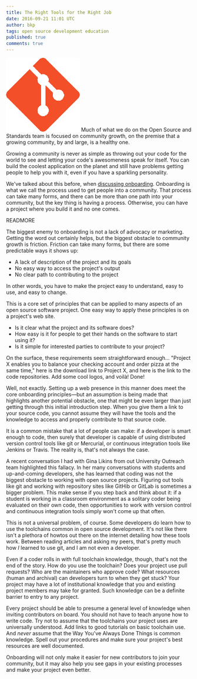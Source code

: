 ```yaml
---
title: The Right Tools for the Right Job
date: 2016-09-21 11:01 UTC
author: bkp
tags: open source development education
published: true
comments: true
---
```

![git Logo](/images/blog/git_logo.png) Much of what we do on the Open Source and Standards team is focused on community growth, on the premise that a growing community, by and large, is a healthy one.

Growing a community is never as simple as throwing out your code for the world to see and letting your code's awesomeness speak for itself. You can build the coolest application on the planet and still have problems getting people to help you with it, even if you have a sparkling personality.

We've talked about this before, when [discussing onboarding](http://community.redhat.com/blog/2016/05/open-check-but-is-your-community-growing/). Onboarding is what we call the process used to get people into a community. That process can take many forms, and there can be more than one path into your community, but the key thing is having a process. Otherwise, you can have a project where you build it and no one comes.

READMORE

The biggest enemy to onboarding is not a lack of advocacy or marketing. Getting the word out certainly helps, but the biggest obstacle to community growth is friction. Friction can take many forms, but there are some predictable ways it shows up:

* A lack of description of the project and its goals
* No easy way to access the project's output
* No clear path to contributing to the project

In other words, you have to make the project easy to understand, easy to use, and easy to change.

This is a core set of principles that can be applied to many aspects of an open source software project. One easy way to apply these principles is on a project's web site.

* Is it clear what the project and its software does?
* How easy is it for people to get their hands on the software to start using it?
* Is it simple for interested parties to contribute to your project?

On the surface, these requirements seem straightforward enough... "Project X enables you to balance your checking account and order pizza at the same time," here is the download link to Project X, and here is the link to the code repositories. Add some cool logos, and voil&agrave;! Done!

Well, not exactly. Setting up a web presence in this manner does meet the core onboarding principles&mdash;but an assumption is being made that highlights another potential obstacle, one that might be even larger than just getting through this initial introduction step. When you give them a link to your source code, you cannot assume they will have the tools and the knowledge to access and properly contribute to that source code.

It is a common mistake that a lot of people can make: if a developer is smart enough to code, then surely that developer is capable of using distributed version control tools like git or Mercurial, or continuous integration tools like Jenkins or Travis. The reality is, that's not always the case.

A recent conversation I had with Gina Likins from out University Outreach team highlighted this fallacy. In her many conversations with students and up-and-coming developers, she has learned that coding was not the biggest obstacle to working with open source projects. Figuring out tools like git and working with repository sites like GitHib or GitLab is sometimes a bigger problem. This make sense if you step back and think about it: if a student is working in a classroom environment as a solitary coder being evaluated on their own code, then opportunities to work with version control and continuous integration tools simply won't come up that often.

This is not a universal problem, of course. Some developers do learn how to use the toolchains common in open source development. It's not like there isn't a plethora of howtos out there on the internet detailing how these tools work. Between reading articles and asking my peers, that's pretty much how *I* learned to use git, and I am not even a developer.

Even if a coder rolls in with full toolchain knowledge, though, that's not the end of the story. How do you use the toolchain? Does your project use pull requests? Who are the maintainers who approve code? What resources (human and archival) can developers turn to when they get stuck? Your project may have a lot of institutional knowledge that you and existing project members may take for granted. Such knowledge can be a definite barrier to entry to any project.

Every project should be able to presume a general level of knowledge when inviting contributors on board. You should not have to teach anyone how to write code. Try not to assume that the toolchains your project uses are universally understood. Add links to good tutorials on basic toolchain use. And *never* assume that the Way You've Always Done Things is common knowledge. Spell out your procedures and make sure your project's best resources are well documented.

Onboarding will not only make it easier for new contributors to join your community, but it may also help you see gaps in your existing processes and make your project even better.
